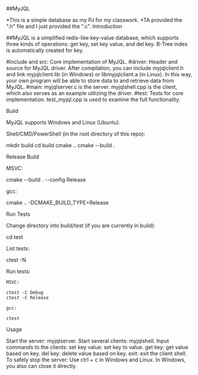
##MyJQL

*This is a simple database as my PJ for my classwork. *TA provided the ".h" file and I just provided the ".c".
Introduction

##MyJQL is a simplified redis-like key-value database, which supports three kinds of operations: get key, set key value, and del key. B-Tree index is automatically created for key.

#include and src: Core implementation of MyJQL.
#driver: Header and source for MyJQL driver. After compilation, you can include myjqlclient.h and link myjqlclient.lib (in Windows) or libmyjqlclient.a (in Linux). In this way, your own program will be able to store data to and retrieve data from MyJQL.
#main: myjqlserver.c is the server. myjqlshell.cpp is the client, which also serves as an example utilizing the driver.
#test: Tests for core implementation. test_myjql.cpp is used to examine the full functionality.

Build

MyJQL supports Windows and Linux (Ubuntu).

Shell/CMD/PowerShell (in the root directory of this repo):

mkdir build
cd build
cmake ..
cmake --build .

Release Build

MSVC:

cmake --build . --config Release

gcc:

cmake .. -DCMAKE_BUILD_TYPE=Release

Run Tests

Change directory into build/test (if you are currently in build):

cd test

List tests:

ctest -N

Run tests:

    MSVC:

    ctest -C Debug
    ctest -C Release

    gcc:

    ctest

Usage

Start the server: myjqlserver.
Start several clients: myjqlshell.
Input commands to the clients:
    set key value: set key to value.
    get key: get value based on key.
    del key: delete value based on key.
    exit: exit the client shell.
To safely stop the server:
    Use ctrl + c in Windows and Linux.
    In Windows, you also can close it directly.
